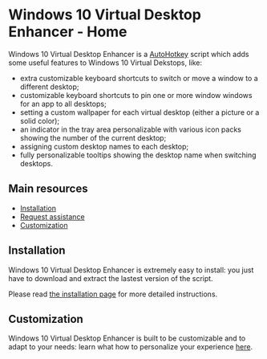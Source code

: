 # Windows 10 Virtual Desktop Enhancer - Home

Windows 10 Virtual Desktop Enhancer is a [AutoHotkey](https://autohotkey.com/) script which adds some useful features to Windows 10 Virtual Dekstops, like:

- extra customizable keyboard shortcuts to switch or move a window to a different desktop;
- customizable keyboard shortcuts to pin one or more window windows for an app to all desktops;
- setting a custom wallpaper for each virtual desktop (either a picture or a solid color);
- an indicator in the tray area personalizable with various icon packs showing the number of the current desktop;
- assigning custom desktop names to each desktop;
- fully personalizable tooltips showing the desktop name when switching desktops.

## Main resources

- [Installation](installation.md)
- [Request assistance](issue-page.md)
- [Customization](settings.md)

## Installation

Windows 10 Virtual Desktop Enhancer is extremely easy to install: you just have to download and extract the lastest version of the script.

Please read [the installation page](installation.md) for more detailed instructions.

## Customization

Windows 10 Virtual Desktop Enhancer is built to be customizable and to adapt to your needs: learn what how to personalize your experience [here](settings.md).

